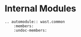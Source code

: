 # Internal Modules

```{eval-rst}
.. automodule:: wast.common
    :members:
    :undoc-members:
```
